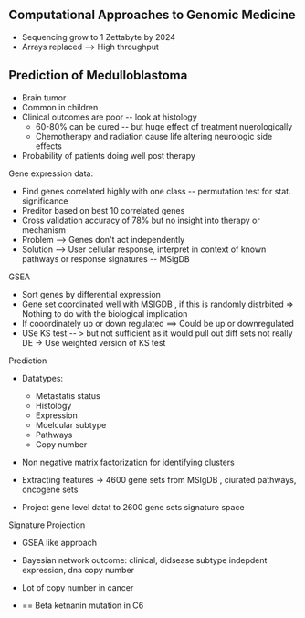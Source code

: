 ## Computational Approaches to Genomic Medicine

- Sequencing grow to 1 Zettabyte by 2024
- Arrays replaced --> High throughput


## Prediction of Medulloblastoma

- Brain tumor
- Common in children 
- Clinical outcomes are poor -- look at histology
  - 60-80% can be cured -- but huge effect of treatment nuerologically
  - Chemotherapy and radiation cause life altering neurologic side effects
- Probability of patients doing well post therapy


Gene expression data:

- Find genes correlated highly with one class -- permutation test for stat. significance
- Preditor based on best 10 correlated genes
- Cross validation accuracy of 78% but no insight into therapy or mechanism
- Problem --> Genes don't act independently 
- Solution --> User cellular response, interpret in context of known pathways or response signatures -- MSigDB


 GSEA
 - Sort genes by differential expression
 - Gene set coordinated well with MSIGDB , if this is randomly distrbited => Nothing to do with the biological implication
 - If cooordinately up or down regulated ==> Could be up or downregulated
 - USe KS test -- > but not sufficient as it would pull out diff sets not really DE -> Use weighted version of KS test
 
Prediction

- Datatypes:
  - Metastatis status
  - Histology
  - Expression
  - Moelcular subtype
  - Pathways
  - Copy number
  
- Non negative matrix factorization for identifying clusters
- Extracting features -> 4600 gene sets from MSIgDB , ciurated pathways, oncogene sets 
- Project gene level datat to 2600 gene sets signature space


Signature Projection
- GSEA like approach
- Bayesian network outcome: clinical, didsease subtype indepdent expression, dna copy number 

- Lot of copy number in cancer
- == Beta ketnanin mutation in C6
